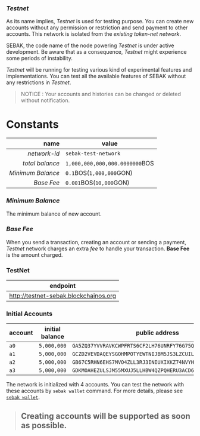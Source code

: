 ### *Testnet*
As its name implies, *Testnet* is used for testing purpose. You can create new accounts without any permission or restriction and send payment to other accounts. This network is isolated from the *existing token-net network*.

SEBAK, the code name of the node powering *Testnet* is under active development. Be aware that as a consequence, *Testnet* might experience some periods of instability.

*Testnet* will be running for testing various kind of experimental features and implementations. You can test all the available features of SEBAK without any restrictions in *Testnet*.

> NOTICE : Your accounts and histories can be changed or deleted without notification.

# Constants

| name | value |
| --: | -- |
| *network-id* | `sebak-test-network` |
| *total balance* | `1,000,000,000,000.0000000`BOS |
| *Minimum Balance* | `0.1`BOS(`1,000,000`GON) |
| *Base Fee* | `0.001`BOS(`10,000`GON) |

### *Minimum Balance*
The minimum balance of new account.

### *Base Fee*
When you send a transaction, creating an account or sending a payment, *Testnet* network charges an extra *fee* to handle your transaction. **Base Fee** is the amount charged.

### TestNet 

| endpoint | 
| -- |
| http://testnet-sebak.blockchainos.org| 

### Initial Accounts

| account | initial balance | public address | secret seed |
| -- | -- | -- |  -- |
| `a0` | `5,000,000` | `GA5ZQ37YVVRAVKCWPFRTS6CF2LH76UNRFY76G75Q2ABDQ6QZ37G24GHO` | `SCDMSX3ITG2OAI4CYFZQKWPWU2PZDJUDOQKIUWQSDEUZ6NZDTOLOFBWO` |
| `a1` | `5,000,000` | `GCZD2VEVDAQEYSGOHMPOTYEWTNIJBM5JS3LZCUIL23FU4PZMRTWP6ZCS` | `SBDTZW6YCQPHLW2DIMV3SSPC7LQSBJ7IKCVV6CGUOBVDXAQPOJY5WDKB` |
| `a2` | `5,000,000` | `GB67C5RHN6EHS7MVO4ZLL3RJ3INIUXIXKZ74NVYHWW6HU3YQHMXONMXN` | `SAICU2PX2FMPRPABHU73LNDEFCMF37YNNKKDR6BSFEWREK52BXKBWKAX` |
| `a3` | `5,000,000` | `GDKMOAHEZULSJM55MXUJ5LLHBW4QZPQHERU3ACD6MUCGB4Q2QC2E3MSJ` | `SA5YHDBS57DULW7GEGILQLSTMMNH7L5LWMAH5GDDSAYAEVTOZ3YFDVTU` |

The network is initialized with 4 accounts. You can test the network with these accounts by `sebak wallet` command. For more details, please see [`sebak wallet`](SEBAK-Commands#sebak-wallet).

> ## Creating accounts will be supported as soon as possible.
